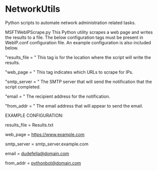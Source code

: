# NetworkUtils
Python scripts to automate network administration related tasks.

MSFTWebIPScrape.py
This Python utility scrapes a web page and writes the results to a file.  The below configuration tags must be present in WebIP.conf configuration file.
An example configuration is also included below.

"results_file = "
This tag is for the location where the script will write the results.

"web_page = "
This tag indicates which URLs to scrape for IPs.

"smtp_server = "
The SMTP server that will send the notification that the script completed.

"email = "
The recipient address for the notification.

"from_addr = "
The email address that will appear to send the email.

EXAMPLE CONFIGURATION:

results_file = Results.txt

web_page = https://www.example.com

smtp_server = smtp_server.example.com

email = dudefella@domain.com

from_addr = pythonbot@domain.com